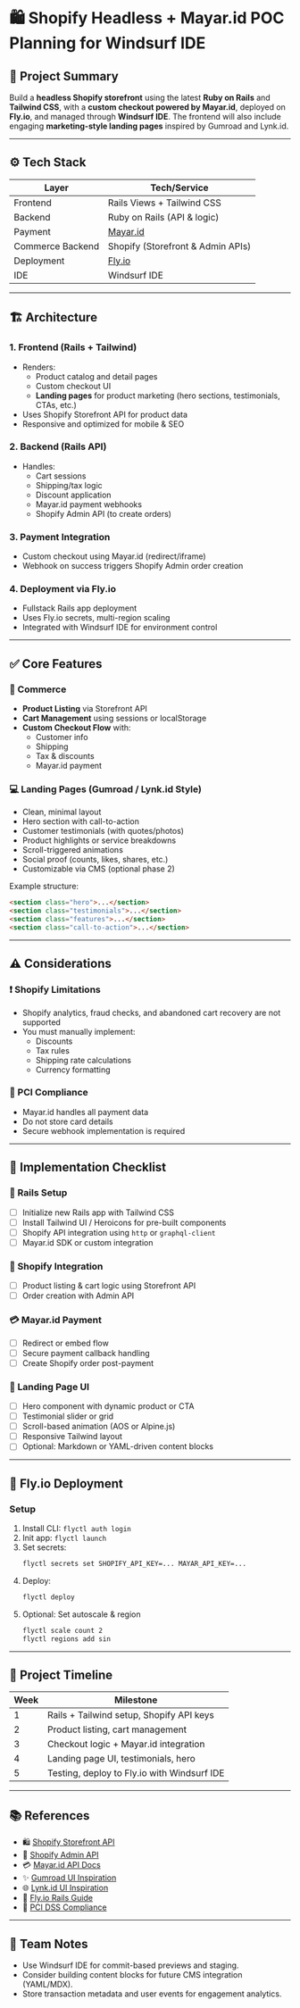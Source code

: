 # 🛍️ Shopify Headless + Mayar.id POC Planning for Windsurf IDE

## 📌 Project Summary
Build a **headless Shopify storefront** using the latest **Ruby on Rails** and **Tailwind CSS**, with a **custom checkout powered by Mayar.id**, deployed on **Fly.io**, and managed through **Windsurf IDE**. The frontend will also include engaging **marketing-style landing pages** inspired by Gumroad and Lynk.id.

---

## ⚙️ Tech Stack

| Layer           | Tech/Service              |
|-----------------|---------------------------|
| Frontend        | Rails Views + Tailwind CSS |
| Backend         | Ruby on Rails (API & logic) |
| Payment         | [Mayar.id](https://docs.mayar.id) |
| Commerce Backend| Shopify (Storefront & Admin APIs) |
| Deployment      | [Fly.io](https://fly.io/) |
| IDE             | Windsurf IDE              |

---

## 🏗️ Architecture

### 1. Frontend (Rails + Tailwind)
- Renders:
  - Product catalog and detail pages
  - Custom checkout UI
  - **Landing pages** for product marketing (hero sections, testimonials, CTAs, etc.)
- Uses Shopify Storefront API for product data
- Responsive and optimized for mobile & SEO

### 2. Backend (Rails API)
- Handles:
  - Cart sessions
  - Shipping/tax logic
  - Discount application
  - Mayar.id payment webhooks
  - Shopify Admin API (to create orders)

### 3. Payment Integration
- Custom checkout using Mayar.id (redirect/iframe)
- Webhook on success triggers Shopify Admin order creation

### 4. Deployment via Fly.io
- Fullstack Rails app deployment
- Uses Fly.io secrets, multi-region scaling
- Integrated with Windsurf IDE for environment control

---

## ✅ Core Features

### 🛒 Commerce

- **Product Listing** via Storefront API
- **Cart Management** using sessions or localStorage
- **Custom Checkout Flow** with:
  - Customer info
  - Shipping
  - Tax & discounts
  - Mayar.id payment

### 💻 Landing Pages (Gumroad / Lynk.id Style)

- Clean, minimal layout
- Hero section with call-to-action
- Customer testimonials (with quotes/photos)
- Product highlights or service breakdowns
- Scroll-triggered animations
- Social proof (counts, likes, shares, etc.)
- Customizable via CMS (optional phase 2)

Example structure:
```html
<section class="hero">...</section>
<section class="testimonials">...</section>
<section class="features">...</section>
<section class="call-to-action">...</section>
```

---

## ⚠️ Considerations

### ❗ Shopify Limitations
- Shopify analytics, fraud checks, and abandoned cart recovery are not supported
- You must manually implement:
  - Discounts
  - Tax rules
  - Shipping rate calculations
  - Currency formatting

### 🔐 PCI Compliance
- Mayar.id handles all payment data
- Do not store card details
- Secure webhook implementation is required

---

## 🧾 Implementation Checklist

### 📁 Rails Setup
- [ ] Initialize new Rails app with Tailwind CSS
- [ ] Install Tailwind UI / Heroicons for pre-built components
- [ ] Shopify API integration using `http` or `graphql-client`
- [ ] Mayar.id SDK or custom integration

### 🔗 Shopify Integration
- [ ] Product listing & cart logic using Storefront API
- [ ] Order creation with Admin API

### 💳 Mayar.id Payment
- [ ] Redirect or embed flow
- [ ] Secure payment callback handling
- [ ] Create Shopify order post-payment

### 🎨 Landing Page UI
- [ ] Hero component with dynamic product or CTA
- [ ] Testimonial slider or grid
- [ ] Scroll-based animation (AOS or Alpine.js)
- [ ] Responsive Tailwind layout
- [ ] Optional: Markdown or YAML-driven content blocks

---

## 🚀 Fly.io Deployment

### Setup
1. Install CLI: `flyctl auth login`
2. Init app: `flyctl launch`
3. Set secrets:
   ```bash
   flyctl secrets set SHOPIFY_API_KEY=... MAYAR_API_KEY=...
   ```
4. Deploy:
   ```bash
   flyctl deploy
   ```
5. Optional: Set autoscale & region
   ```bash
   flyctl scale count 2
   flyctl regions add sin
   ```

---

## 📅 Project Timeline

| Week | Milestone                                  |
|------|--------------------------------------------|
| 1    | Rails + Tailwind setup, Shopify API keys   |
| 2    | Product listing, cart management           |
| 3    | Checkout logic + Mayar.id integration      |
| 4    | Landing page UI, testimonials, hero        |
| 5    | Testing, deploy to Fly.io with Windsurf IDE|

---

## 📚 References

- 🛍 [Shopify Storefront API](https://shopify.dev/docs/api/storefront)
- 🔧 [Shopify Admin API](https://shopify.dev/docs/api/admin)
- 💳 [Mayar.id API Docs](https://docs.mayar.id)
- ✨ [Gumroad UI Inspiration](https://gumroad.com/)
- 🌐 [Lynk.id UI Inspiration](https://lynk.id/)
- 🚀 [Fly.io Rails Guide](https://fly.io/docs/rails/)
- 🔐 [PCI DSS Compliance](https://www.pcisecuritystandards.org/)

---

## 🤝 Team Notes

- Use Windsurf IDE for commit-based previews and staging.
- Consider building content blocks for future CMS integration (YAML/MDX).
- Store transaction metadata and user events for engagement analytics.